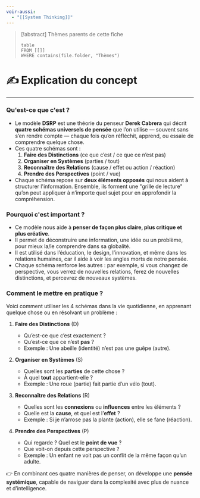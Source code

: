 ```yaml
---
voir-aussi:
  - "[[System Thinking]]"
---
```

> [!abstract] Thèmes parents de cette fiche
> ```dataview
> table
> FROM [[]]
> WHERE contains(file.folder, "Thèmes")
> ```


# ✍️ Explication du concept  
---

### Qu'est-ce que c'est ?  
- Le modèle **DSRP** est une théorie du penseur **Derek Cabrera** qui décrit **quatre schémas universels de pensée** que l’on utilise — souvent sans s’en rendre compte — chaque fois qu’on réfléchit, apprend, ou essaie de comprendre quelque chose.  
- Ces quatre schémas sont :  
  1. **Faire des Distinctions** (ce que c’est / ce que ce n’est pas)  
  2. **Organiser en Systèmes** (parties / tout)  
  3. **Reconnaître des Relations** (cause / effet ou action / réaction)  
  4. **Prendre des Perspectives** (point / vue)  
- Chaque schéma repose sur **deux éléments opposés** qui nous aident à structurer l'information. Ensemble, ils forment une "grille de lecture" qu’on peut appliquer à n’importe quel sujet pour en approfondir la compréhension.  

### Pourquoi c'est important ?  
- Ce modèle nous aide à **penser de façon plus claire, plus critique et plus créative**.  
- Il permet de déconstruire une information, une idée ou un problème, pour mieux la/le comprendre dans sa globalité.  
- Il est utilisé dans l’éducation, le design, l’innovation, et même dans les relations humaines, car il aide à voir les angles morts de notre pensée.  
- Chaque schéma renforce les autres : par exemple, si vous changez de perspective, vous verrez de nouvelles relations, ferez de nouvelles distinctions, et percevrez de nouveaux systèmes.  

### Comment le mettre en pratique ?  
Voici comment utiliser les 4 schémas dans la vie quotidienne, en apprenant quelque chose ou en résolvant un problème :  

1. **Faire des Distinctions** (D)  
   - Qu’est-ce que c’est exactement ?  
   - Qu’est-ce que ce n’est **pas** ?  
   - Exemple : Une abeille (identité) n’est pas une guêpe (autre).  

2. **Organiser en Systèmes** (S)  
   - Quelles sont les **parties** de cette chose ?  
   - À quel **tout** appartient-elle ?  
   - Exemple : Une roue (partie) fait partie d’un vélo (tout).  

3. **Reconnaître des Relations** (R)  
   - Quelles sont les **connexions** ou **influences** entre les éléments ?  
   - Quelle est la **cause**, et quel est l’**effet** ?  
   - Exemple : Si je n’arrose pas la plante (action), elle se fane (réaction).  

4. **Prendre des Perspectives** (P)  
   - Qui regarde ? Quel est le **point de vue** ?  
   - Que voit-on depuis cette perspective ?  
   - Exemple : Un enfant ne voit pas un conflit de la même façon qu’un adulte.  

👉 En combinant ces quatre manières de penser, on développe une **pensée systémique**, capable de naviguer dans la complexité avec plus de nuance et d’intelligence.  